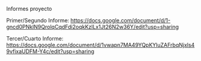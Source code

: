 Informes proyecto

Primer/Segundo Informe: https://docs.google.com/document/d/1-gncd0PNklN9QrolqCqdFdi2oqkKzlLx1Jt26N2w36Y/edit?usp=sharing

Tercer/Cuarto Informe: https://docs.google.com/document/d/1vwapn7MA49YQpKYluZAFrbqNjxls49vfixaUDFM-Y4c/edit?usp=sharing
